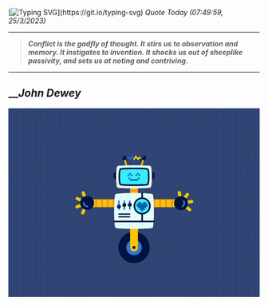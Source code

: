 [![Typing SVG](https://readme-typing-svg.herokuapp.com?font=Press+Start+2P&color=C2F784&size=35&width=900&height=100&lines=Hello+World%2C+I'm+Hung+!)](https://git.io/typing-svg) 
_Quote Today (07:49:59, 25/3/2023)_
___
>**_Conflict is the gadfly of thought. It stirs us to observation and memory. It instigates to invention. It shocks us out of sheeplike passivity, and sets us at noting and contriving._**
___

## __**_John Dewey_**

![RobotDance](src/assets/images/robot-dancing-dribble.gif?style=center)

